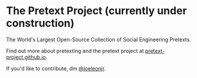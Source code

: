 # The Pretext Project (currently under construction)
The World's Largest Open-Source Collection of Social Engineering Pretexts. 

Find out more about pretexting and the pretext project at [pretext-project.github.io](https://pretext-project.github.io.). 

If you'd like to contribute, dm [@joeleonjr](https://twitter.com/joeleonjr).

